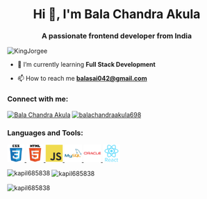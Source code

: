 <h1 align="center">Hi 👋, I'm Bala Chandra Akula</h1>
<h3 align="center">A passionate frontend developer from India</h3>

<p align="left"> <img src="https://komarev.com/ghpvc/?username=KingJorgee&label=Profile%20views&color=0e75b6&style=flat" alt="KingJorgee" /> </p>

- 🌱 I’m currently learning **Full Stack Development**

- 📫 How to reach me **balasai042@gmail.com**

<h3 align="left">Connect with me:</h3>
<p align="left">
<a href="https://www.linkedin.com/in/bala-chandra-akula/" target="_blank">
  <img align="center" src="https://raw.githubusercontent.com/rahuldkjain/github-profile-readme-generator/master/src/images/icons/Social/linked-in-alt.svg" alt="Bala Chandra Akula" height="30" width="40" /></a>
<a href="https://leetcode.com/balachandraakula698/" target="_blank">
  <img align="center" src="https://raw.githubusercontent.com/rahuldkjain/github-profile-readme-generator/master/src/images/icons/Social/leet-code.svg" alt="balachandraakula698" height="30" width="40" /></a>
</p>

<h3 align="left">Languages and Tools:</h3>
<p align="left"> <a href="https://www.w3schools.com/css/" target="_blank" rel="noreferrer"> <img src="https://raw.githubusercontent.com/devicons/devicon/master/icons/css3/css3-original-wordmark.svg" alt="css3" width="40" height="40"/> </a> <a href="https://www.w3.org/html/" target="_blank" rel="noreferrer"> <img src="https://raw.githubusercontent.com/devicons/devicon/master/icons/html5/html5-original-wordmark.svg" alt="html5" width="40" height="40"/> </a> <a href="https://developer.mozilla.org/en-US/docs/Web/JavaScript" target="_blank" rel="noreferrer"> <img src="https://raw.githubusercontent.com/devicons/devicon/master/icons/javascript/javascript-original.svg" alt="javascript" width="40" height="40"/> </a> <a href="https://www.mysql.com/" target="_blank" rel="noreferrer"> <img src="https://raw.githubusercontent.com/devicons/devicon/master/icons/mysql/mysql-original-wordmark.svg" alt="mysql" width="40" height="40"/> </a> <a href="https://www.oracle.com/" target="_blank" rel="noreferrer"> <img src="https://raw.githubusercontent.com/devicons/devicon/master/icons/oracle/oracle-original.svg" alt="oracle" width="40" height="40"/> </a> <a href="https://reactjs.org/" target="_blank" rel="noreferrer"> <img src="https://raw.githubusercontent.com/devicons/devicon/master/icons/react/react-original-wordmark.svg" alt="react" width="40" height="40"/> </a> </p>

<p><img align="left" src="https://github-readme-stats.vercel.app/api/top-langs?username=kapil685838&show_icons=true&locale=en&layout=compact" alt="kapil685838" /></p>

<p>&nbsp;<img align="center" src="https://github-readme-stats.vercel.app/api?username=kapil685838&show_icons=true&locale=en" alt="kapil685838" /></p>

<p><img align="center" src="https://github-readme-streak-stats.herokuapp.com/?user=kapil685838&" alt="kapil685838" /></p>

<!--
**Kapil685838/Kapil685838** is a ✨ _special_ ✨ repository because its `README.md` (this file) appears on your GitHub profile.

Here are some ideas to get you started:

- 🔭 I’m currently working on ...
- 🌱 I’m currently learning ...
- 👯 I’m looking to collaborate on ...
- 🤔 I’m looking for help with ...
- 💬 Ask me about ...
- 📫 How to reach me: ...
- 😄 Pronouns: ...
- ⚡ Fun fact: ...
-->
